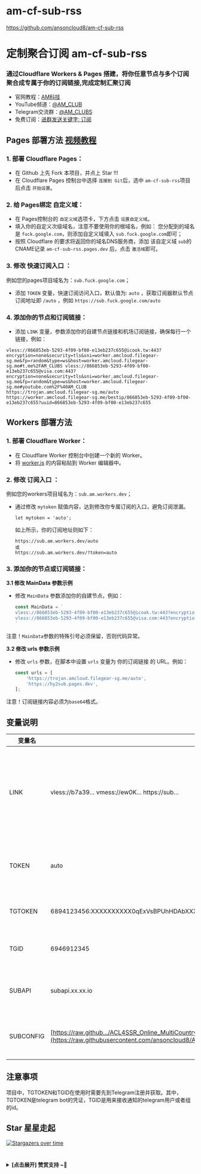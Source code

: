 #  am-cf-sub-rss
https://github.com/ansoncloud8/am-cf-sub-rss

# 定制聚合订阅 am-cf-sub-rss
### 通过Cloudflare Workers &amp; Pages 搭建，将你任意节点与多个订阅聚合成专属于你的订阅链接,完成定制汇聚订阅

- 官网教程：[AM科技](https://am.809098.xyz)
- YouTube频道：[@AM_CLUB](https://youtube.com/@AM_CLUB)
- Telegram交流群：[@AM_CLUBS](https://t.me/AM_CLUBS)
- 免费订阅：[进群发送关键字: 订阅](https://t.me/AM_CLUBS)

## Pages 部署方法 [视频教程](https://youtu.be/YBO2hf96150)
### 1. 部署 Cloudflare Pages：
   - 在 Github 上先 Fork 本项目，并点上 Star !!!
   - 在 Cloudflare Pages 控制台中选择 `连接到 Git`后，选中 `am-cf-sub-rss`项目后点击 `开始设置`。

### 2. 给 Pages绑定 自定义域：
   - 在 Pages控制台的 `自定义域`选项卡，下方点击 `设置自定义域`。
   - 填入你的自定义次级域名，注意不要使用你的根域名，例如：
     您分配到的域名是 `fuck.google.com`，则添加自定义域填入 `sub.fuck.google.com`即可；
   - 按照 Cloudflare 的要求将返回你的域名DNS服务商，添加 该自定义域 `sub`的 CNAME记录 `am-cf-sub-rss.pages.dev` 后，点击 `激活域`即可。

### 3. 修改 快速订阅入口 ：

  例如您的pages项目域名为：`sub.fuck.google.com`；
   - 添加 `TOKEN` 变量，快速订阅访问入口，默认值为: `auto` ，获取订阅器默认节点订阅地址即 `/auto` ，例如 `https://sub.fuck.google.com/auto`

### 4. 添加你的节点和订阅链接：
   - 添加 `LINK` 变量，参数添加你的自建节点链接和机场订阅链接，确保每行一个链接，例如：
   ```
   vless://866853eb-5293-4f09-bf00-e13eb237c655@icook.tw:443?encryption=none&security=tls&sni=worker.amcloud.filegear-sg.me&fp=random&type=ws&host=worker.amcloud.filegear-sg.me#t.me%2FAM_CLUBS vless://866853eb-5293-4f09-bf00-e13eb237c655@visa.com:443?encryption=none&security=tls&sni=worker.amcloud.filegear-sg.me&fp=random&type=ws&host=worker.amcloud.filegear-sg.me#youtube.com%2F%40AM_CLUB
   https://trojan.amcloud.filegear-sg.me/auto
   https://worker.amcloud.filegear-sg.me/bestip/866853eb-5293-4f09-bf00-e13eb237c655?uuid=866853eb-5293-4f09-bf00-e13eb237c655
   ```

## Workers 部署方法
### 1. 部署 Cloudflare Worker：

   - 在 Cloudflare Worker 控制台中创建一个新的 Worker。
   - 将 [worker.js](https://github.com/ansoncloud8/am-cf-sub-rss/blob/main/_worker.js)  的内容粘贴到 Worker 编辑器中。


### 2. 修改 订阅入口 ：

  例如您的workers项目域名为：`sub.am.workers.dev`；
   - 通过修改 `mytoken` 赋值内容，达到修改你专属订阅的入口，避免订阅泄漏。
     ```
     let mytoken = 'auto';
     ```
     如上所示，你的订阅地址则如下：
     ```url
     https://sub.am.workers.dev/auto
     或
     https://sub.am.workers.dev/?token=auto
     ```


### 3. 添加你的节点或订阅链接：

**3.1 修改 MainData 参数示例**

 - 修改 `MainData` 参数添加你的自建节点，例如：
   
	```js
	const MainData = `
	vless://866853eb-5293-4f09-bf00-e13eb237c655@icook.tw:443?encryption=none&security=tls&sni=worker.amcloud.filegear-sg.me&fp=random&type=ws&host=worker.amcloud.filegear-sg.me#t.me%2FAM_CLUBS 
	vless://866853eb-5293-4f09-bf00-e13eb237c655@visa.com:443?encryption=none&security=tls&sni=worker.amcloud.filegear-sg.me&fp=random&type=ws&host=worker.amcloud.filegear-sg.me#youtube.com%2F%40AM_CLUB
	`
	```
注意！`MainData`参数的特殊引号必须保留，否则代码异常。



 **3.2 修改 urls 参数示例**
 
 - 修改 `urls` 参数，在脚本中设置 `urls` 变量为 你的订阅链接 的 URL。例如：

	```js
	const urls = [
		'https://trojan.amcloud.filegear-sg.me/auto',
 		'https://hy2sub.pages.dev',
	];
	```
注意！订阅链接内容必须为`base64`格式。

## 变量说明
| 变量名 | 示例 | 备注 | 
|--------|---------|-----|
| LINK | vless://b7a39... vmess://ew0K... https://sub...  | 可同时放入多个节点链接与多个订阅链接, 链接之间用换行做间隔 | 
| TOKEN | auto | 快速订阅内置节点的订阅路径地址 /auto | 
| TGTOKEN | 6894123456:XXXXXXXXXX0qExVsBPUhHDAbXXXXXqWXgBA | 发送TG通知的机器人token | 
| TGID | 6946912345 | 接收TG通知的账户数字ID | 
| SUBAPI | subapi.xx.xx.io | clash、singbox等 订阅转换后端 | 
| SUBCONFIG | [https://raw.github.../ACL4SSR_Online_MultiCountry.ini](https://raw.githubusercontent.com/ansoncloud8/ACL4SSR/main/Clash/config/ACL4SSR_Online_Full_MultiMode.ini) | clash、singbox等 订阅转换配置文件 | 


## 注意事项
项目中，TGTOKEN和TGID在使用时需要先到Telegram注册并获取。其中，TGTOKEN是telegram bot的凭证，TGID是用来接收通知的telegram用户或者组的id。


## Star 星星走起
[![Stargazers over time](https://starchart.cc/ansoncloud8/am-cf-sub-rss.svg?variant=adaptive)](https://starchart.cc/ansoncloud8/am-cf-sub-rss)


 # 
<details><summary><strong> [点击展开] 赞赏支持 ~🧧</strong></summary>
*我非常感谢您的赞赏和支持，它们将极大地激励我继续创新，持续产生有价值的工作。*
  
- **TRC20:** `TWTxUyay6QJN3K4fs4kvJTT8Zfa2mWTwDD`
  
</details>
